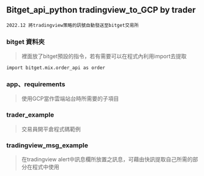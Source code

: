 ## Bitget_api_python tradingview_to_GCP by trader
`2022.12 將tradingview策略的訊號自動發送至bitget交易所`
 
### bitget 資料夾
>裡面放了bitget預設的指令，若有需要可以在程式內利用import去提取
```
import bitget.mix.order_api as order
```
### app、requirements
>使用GCP當作雲端站台時所需要的子項目

### trader_example
> 交易員開平倉程式碼範例

### tradingview_msg_example
>在tradingview alert中訊息欄所放置之訊息，可藉由快訊提取自己所需的部分在程式中使用
